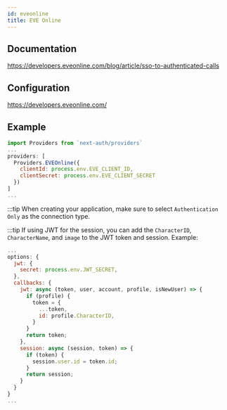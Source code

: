 ```yaml
---
id: eveonline
title: EVE Online
---
```


## Documentation

https://developers.eveonline.com/blog/article/sso-to-authenticated-calls

## Configuration

https://developers.eveonline.com/

## Example

```js
import Providers from `next-auth/providers`
...
providers: [
  Providers.EVEOnline({
    clientId: process.env.EVE_CLIENT_ID,
    clientSecret: process.env.EVE_CLIENT_SECRET
  })
]
...
```

:::tip When creating your application, make sure to select `Authentication Only` as the connection type.

:::tip If using JWT for the session, you can add the `CharacterID`, `CharacterName`, and `image` to the JWT token and session. Example:

```js
...
options: {
  jwt: {
    secret: process.env.JWT_SECRET,
  },
  callbacks: {
    jwt: async (token, user, account, profile, isNewUser) => {
      if (profile) {
        token = {
          ...token,
          id: profile.CharacterID,
        }
      }
      return token;
    },
    session: async (session, token) => {
      if (token) {
        session.user.id = token.id;
      }
      return session;
    }
  }
}
...
```
